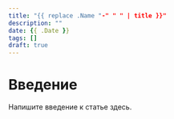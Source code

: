 ```yaml
---
title: "{{ replace .Name "-" " " | title }}"
description: ""
date: {{ .Date }}
tags: []
draft: true
---
```


# Введение

Напишите введение к статье здесь.
